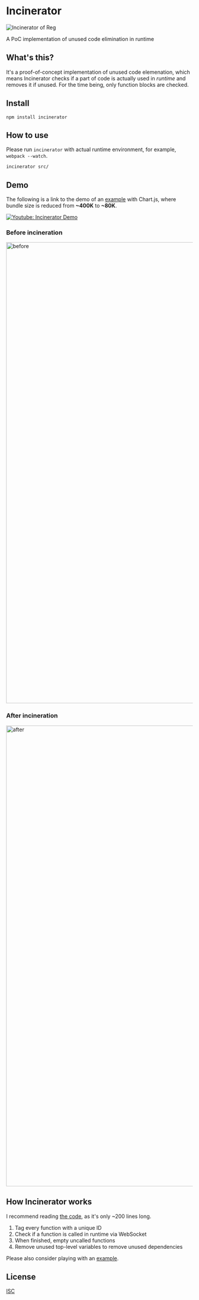 # Incinerator

![Incinerator of Reg](https://user-images.githubusercontent.com/1013641/42217043-b9d061e8-7efe-11e8-81cb-586f19f88df6.gif)

A PoC implementation of unused code elimination in runtime

## What's this?

It's a proof-of-concept implementation of unused code elemenation, which
means Incinerator checks if a part of code is actually used in *runtime* and
removes it if unused. For the time being, only function blocks are checked.

## Install

```shell
npm install incinerator
```

## How to use

Please run `incinerator` with actual runtime environment, for example,
`webpack --watch`.

```shell
incinerator src/
```

## Demo

The following is a link to the demo of an [example](example) with Chart.js,
where bundle size is reduced from **~400K** to **~80K**.

[![Youtube: Incinerator Demo](https://user-images.githubusercontent.com/1013641/42240220-8d0011b6-7f41-11e8-94b4-c2532bc192e4.png)](https://youtu.be/OjHFX_utqBM)

### Before incineration

<img width="1240" alt="before" src="https://user-images.githubusercontent.com/1013641/42241252-e1f1ed7c-7f44-11e8-8aa4-35a0ef0cc93d.png">

### After incineration

<img width="1239" alt="after" src="https://user-images.githubusercontent.com/1013641/42241179-9932d43e-7f44-11e8-90a0-e2780496e096.png">

## How Incinerator works

I recommend reading [the code](index.js), as it's only ~200 lines long.

1. Tag every function with a unique ID
1. Check if a function is called in runtime via WebSocket
1. When finished, empty uncalled functions
1. Remove unused top-level variables to remove unused dependencies

Please also consider playing with an [example](example).

## License

[ISC](LICENSE)
